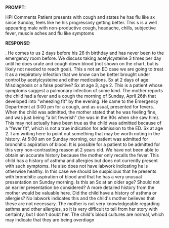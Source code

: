 **PROMPT:**

HPI Comments Patient presents with cough and states he has flu like sx since Sunday, feels like he his progressivly getting better. This s is a well appearing male with non-productive cough, headache, chills, subjective fever, muscle aches and flu like symptoms

**RESPONSE:**

  . He comes to us 2 days before his 26 th birthday and has never been to the emergency room before. We discuss taking acetylcysteine 3 times per day until he does urate and cough down blood (not shown on the chart, but is likely not needed to reach goal). This s not an ED case we are going to treat it as a respiratory infection that we know can be better brought under control by acetylcysteine and other medications. Sx at 2 days of age: Misdiagnosis or a false positive? Sx at age 3, age 2. This is a patient whose symptoms suggest a pulmonary infection of some kind. The mother reports the child had a fever and a cough the morning of Sunday, April 26th that developed into "wheezing fit" by the evening. He came to the Emergency Department at 3:00 pm for a cough, and as usual, presented for fevers. When the child was admitted, the mother stated that he was feeling fine, and was just being "a bit feverish" (he was in the 90s when she saw him). This may not actually have been true as the child was admitted because of a "fever fit", which is not a true indication for admission to the ED. Sx at age 2. I am writing here to point out something that may be worth noting in the history. At 5:00 am on Sunday morning, our patient was admitted for bronchitic aspiration of blood. It is possible for a patient to be admitted for this very non-contrasting reason at 2 years old. We have not been able to obtain an accurate history because the mother only recalls the fever. This child has a history of asthma and allergies but does not currently present with such symptoms. He also does not have labwork indicating he is otherwise healthy. In this case we should be suspicious that he presents with bronchitic aspiration of blood and that he has a very unusual presentation on Sunday morning. Is this an Sx at an older age? Should not an earlier presentation be considered? A more detailed history from the mother would be valuable here. Did the child have a history of asthma or allergies? No labwork indicates this and the child's mother believes that these are not necessary. The mother is not very knowledgeable regarding asthma and other allergies, so it is very difficult to tell from her story with certainty, but I don't doubt her. The child's blood cultures are normal, which may indicate that they are being overdiagn